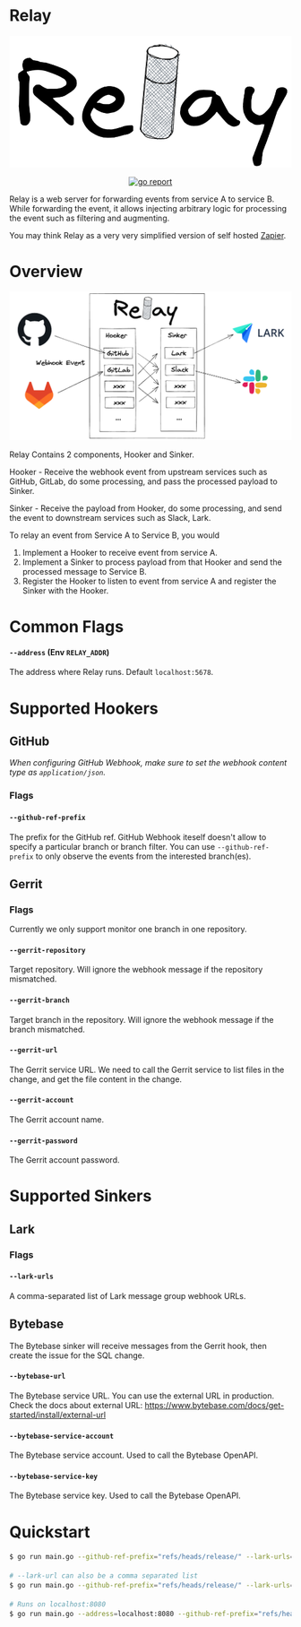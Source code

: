# Relay

<img alt="Relay Logo" src="assets/logo.png" /></a>

<p align="center">
  <a href="https://goreportcard.com/report/github.com/capitalvolcan/relay">
    <img alt="go report" src="https://goreportcard.com/badge/github.com/capitalvolcan/relay" />
  </a>
</p>

Relay is a web server for forwarding events from service A to service B. While forwarding the event, it allows injecting arbitrary logic for processing the event such as filtering and augmenting.

You may think Relay as a very very simplified version of self hosted [Zapier](https://zapier.com).

# Overview

<img alt="Overview" src="assets/overview.png" /></a>

Relay Contains 2 components, Hooker and Sinker.

Hooker - Receive the webhook event from upstream services such as GitHub, GitLab, do some processing, and pass the processed payload to Sinker.

Sinker - Receive the payload from Hooker, do some processing, and send the event to downstream services such as Slack, Lark.

To relay an event from Service A to Service B, you would
1. Implement a Hooker to receive event from service A.
1. Implement a Sinker to process payload from that Hooker and send the processed message to Service B.
1. Register the Hooker to listen to event from service A and register the Sinker with the Hooker.

# Common Flags

#### `--address` (Env `RELAY_ADDR`)

The address where Relay runs. Default `localhost:5678`.

# Supported Hookers

## GitHub

*When configuring GitHub Webhook, make sure to set the webhook content type as `application/json`.*

### Flags

#### `--github-ref-prefix`

The prefix for the GitHub ref. GitHub Webhook iteself doesn't allow to specify a particular branch or branch filter. You can use `--github-ref-prefix` to only observe the events from the interested branch(es).

## Gerrit

### Flags

Currently we only support monitor one branch in one repository.

#### `--gerrit-repository`

Target repository. Will ignore the webhook message if the repository mismatched.

#### `--gerrit-branch`

Target branch in the repository. Will ignore the webhook message if the branch mismatched.

#### `--gerrit-url`

The Gerrit service URL. We need to call the Gerrit service to list files in the change, and get the file content in the change.

#### `--gerrit-account`

The Gerrit account name.

#### `--gerrit-password`

The Gerrit account password.

# Supported Sinkers

## Lark

### Flags

#### `--lark-urls`

A comma-separated list of Lark message group webhook URLs.

## Bytebase

The Bytebase sinker will receive messages from the Gerrit hook, then create the issue for the SQL change.

#### `--bytebase-url`

The Bytebase service URL. You can use the external URL in production.
Check the docs about external URL: https://www.bytebase.com/docs/get-started/install/external-url

#### `--bytebase-service-account`

The Bytebase service account. Used to call the Bytebase OpenAPI.

#### `--bytebase-service-key`

The Bytebase service key. Used to call the Bytebase OpenAPI.

# Quickstart

```sh
$ go run main.go --github-ref-prefix="refs/heads/release/" --lark-urls="https://open.feishu.cn/open-apis/bot/v2/hook/foo" --gerrit-account="<gerrit-account>" --gerrit-password="<gerrit-password>" --gerrit-repository="<gerrit-repository>" --gerrit-branch="<gerrit-branch>" --bytebase-url="https://bytebase.example.com" --bytebase-service-account="<bytebase-service-account>" --bytebase-service-key="<bytebase-service-key>"

# --lark-url can also be a comma separated list
$ go run main.go --github-ref-prefix="refs/heads/release/" --lark-urls="https://open.feishu.cn/open-apis/bot/v2/hook/foo,https://open.feishu.cn/open-apis/bot/v2/hook/bar" --gerrit-account="<gerrit-account>" --gerrit-password="<gerrit-password>" --gerrit-repository="<gerrit-repository>" --gerrit-branch="<gerrit-branch>" --bytebase-url="https://bytebase.example.com" --bytebase-service-account="<bytebase-service-account>" --bytebase-service-key="<bytebase-service-key>"

# Runs on localhost:8080
$ go run main.go --address=localhost:8080 --github-ref-prefix="refs/heads/release/" --lark-urls="https://open.feishu.cn/open-apis/bot/v2/hook/foo" --gerrit-account="<gerrit-account>" --gerrit-password="<gerrit-password>" --gerrit-repository="<gerrit-repository>" --gerrit-branch="<gerrit-branch>" --bytebase-url="https://bytebase.example.com" --bytebase-service-account="<bytebase-service-account>" --bytebase-service-key="<bytebase-service-key>"
```
